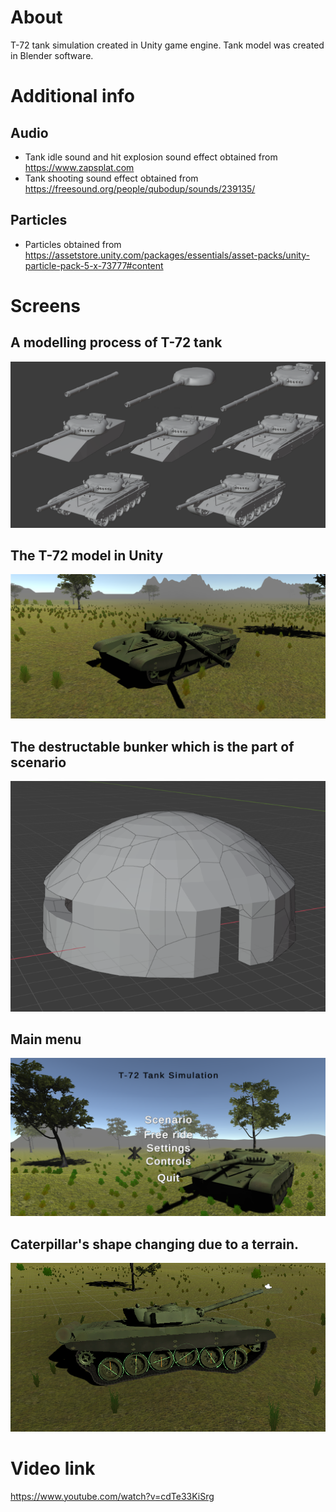 # About
T-72 tank simulation created in Unity game engine. Tank model was created in Blender software.
# Additional info
## Audio
- Tank idle sound and hit explosion sound effect obtained from https://www.zapsplat.com
- Tank shooting sound effect obtained from https://freesound.org/people/qubodup/sounds/239135/
## Particles
 - Particles obtained from https://assetstore.unity.com/packages/essentials/asset-packs/unity-particle-pack-5-x-73777#content
# Screens
## A modelling process of T-72 tank
![ModellingProcess](images/modelling-process.PNG)

## The T-72 model in Unity
![TankModel](images/tank-model.PNG)

## The destructable bunker which is the part of scenario
![BunkerModel](images/bunker-model.PNG)

## Main menu
![MainMenu](images/main-menu.PNG)

## Caterpillar's shape changing due to a terrain.
![CaterpillarShape](images/caterpillar-shape.PNG)

# Video link
https://www.youtube.com/watch?v=cdTe33KiSrg
